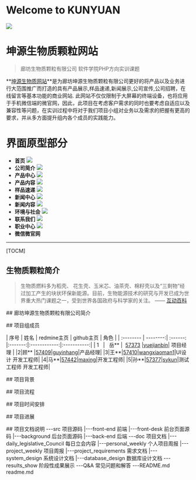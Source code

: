 Welcome to KUNYUAN
===================

![](https://github.com/yuejianbin/KUNYUAN/blob/master/images/logo.webp)

# <i class="icon-refresh"></i> 坤源生物质颗粒网站
>廊坊生物质颗粒有限公司 软件学院PHP方向实训课题

**[坤源生物质网站](www.kunyuan.cf)**是为廊坊坤源生物质颗粒有限公司更好的将产品以及业务进行大范围推广而打造的具有产品展示,样品速递,新闻展示,公司宣传,公司招聘，在线留言等基本功能的商业网站.
此网站不仅仅限制于大屏幕的终端设备，也将应用于手机微信端的微官网，因此，此项目在考虑客户需求的同时也要考虑自适应以及兼容性等问题，在实训过程中将对于我们项目小组对业务以及需求的把握有更高的要求，并从多方面提升组内各个成员的实践能力。
# 界面原型部分
- **首页**
![](https://github.com/yuejianbin/KUNYUAN/blob/master/images/index.png)
- **公司简介**
![](https://github.com/yuejianbin/KUNYUAN/blob/master/images/company.png)
- **产品中心**
![](https://github.com/yuejianbin/KUNYUAN/blob/master/images/product-center.png)
- **产品内容**
![](https://github.com/yuejianbin/KUNYUAN/blob/master/images/product-content.png)
- **样品速递**
![](https://github.com/yuejianbin/KUNYUAN/blob/master/images/sample-send.png)
- **新闻中心**
![](https://github.com/yuejianbin/KUNYUAN/blob/master/images/news.png)
- **新闻内容**
![](https://github.com/yuejianbin/KUNYUAN/blob/master/images/news-content.png)
- **环境与社会**
![](https://github.com/yuejianbin/KUNYUAN/blob/master/images/ES.png)
- **联系我们**
![](https://github.com/yuejianbin/KUNYUAN/blob/master/images/Contactus.png)
- **职业中心**
![](https://github.com/yuejianbin/KUNYUAN/blob/master/images/Career-center.png)
- **微信微官网**

-------------------

[TOCM]


## <i class="icon-refresh"></i> 生物质颗粒简介

>生物质燃料多为稻壳、 花生壳、玉米芯、油茶壳、棉籽壳以及“三剩物”经过加工产生的块状环保新能源。目前，生物能源技术的研究与开发已成为世界重大热门课题之一，受到世界各国政府与科学家的关注。    —— [互动百科](http://www.baike.com/wiki/%E7%94%9F%E7%89%A9%E8%B4%A8%E9%A2%97%E7%B2%92%E7%87%83%E6%96%99)

##<i class="icon-refresh"></i> 廊坊坤源生物质颗粒有限公司简介
>    
> 
> 
 






##<i class="icon-refresh"></i> 项目组成员

| 序号      |     姓名 |   redmine主页   | github主页 | 角色 |
| :-------- | --------:| :------: |:-------:|:------------:|:-----------:|
| 1    |   岳** |  [57373](http://www.hostedredmine.com/users/57373)  |[yuejianbin](https://github.com/yuejianbin)| 项目经理 |
|2|顾**	|[57409](http://www.hostedredmine.com/users/57409)|[guyinhang](https://github.com/guyinhang)|产品经理|
|3|王**|[57410](http://www.hostedredmine.com/users/57410)|[wangxiaoman1](https://github.com/wangxiaoman1)|UI设计 开发工程师|
|4|马**|[57442](http://www.hostedredmine.com/users/57442)|[maxing](https://github.com/maxing)|开发工程师|
|5|孙**|[57377](http://www.hostedredmine.com/users/57377)|[sykun](https://github.com/sykun)|测试工程师 开发工程师|

##<i class="icon-refresh"></i> 项目背景
> 
> 

##<i class="icon-refresh"></i> 项目流程

> 
> 


##<i class="icon-refresh"></i> 项目时间安排


> 
> 

##<i class="icon-refresh"></i> 项目进展

> 
>

##<i class="icon-refresh"></i> 项目文档说明
		---src  项目源码
		   |---front-end				   前端
				|---front-desk			   前台页面源码
				|---background			   后台页面源码
		   |---back-end                    后端
		---doc  项目文档
		   |---daily_legislative_Council   每日立会内容
		   |---personal_weekly             个人项目周报
		   |---project_weekly              项目周报
		   |---project_requirements        需求文档
		   |---system_design               系统设计文档
		   |---database_design             数据库设计文档
		---results_show                    阶段性成果展示
		---Q&A                             常见问题和解答
		---README.md                       readme.md                  
		   
  

